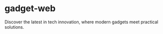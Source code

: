 # gadget-web
Discover the latest in tech innovation, where modern gadgets meet practical solutions.
